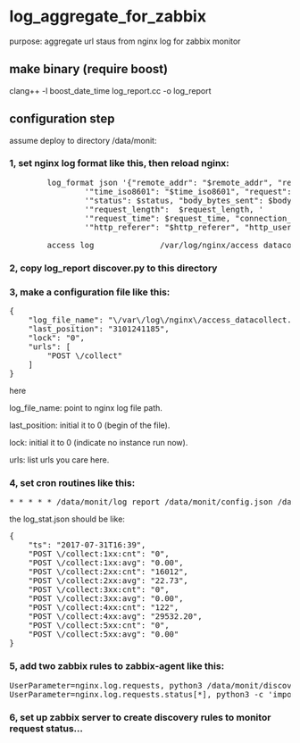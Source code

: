 # log_aggregate_for_zabbix

purpose: aggregate url staus from nginx log for zabbix monitor

## make binary (require boost)
clang++ -l boost_date_time log_report.cc -o log_report

## configuration step 
assume deploy to directory /data/monit:

### 1, set nginx log format like this, then reload nginx:

<pre>
        log_format json '{"remote_addr": "$remote_addr", "remote_user": "$remote_user", '
                '"time_iso8601": "$time_iso8601", "request": "$request", '
                '"status": $status, "body_bytes_sent": $body_bytes_sent, '
                '"request_length":  $request_length, '
                '"request_time": $request_time, "connection_requests": $connection_requests, '
                '"http_referer": "$http_referer", "http_user_agent": "$http_user_agent"}';

        access_log              /var/log/nginx/access_datacollect.log json;
</pre>

### 2, copy log_report discover.py to this directory

### 3, make a configuration file like this:

<pre>
{
    "log_file_name": "\/var\/log\/nginx\/access_datacollect.log",
    "last_position": "3101241185",
    "lock": "0",
    "urls": [
        "POST \/collect"
    ]
}
</pre>

here

log_file_name: point to nginx log file path.

last_position: initial it to 0 (begin of the file).

lock: initial it to 0 (indicate no instance run now).

urls: list urls you care here.


### 4, set cron routines like this:
<pre>
* * * * * /data/monit/log_report /data/monit/config.json /data/monit/log_stat.json > /dev/null 2>&1
</pre>

the log_stat.json should be like:

<pre>
{
    "ts": "2017-07-31T16:39",
    "POST \/collect:1xx:cnt": "0",
    "POST \/collect:1xx:avg": "0.00",
    "POST \/collect:2xx:cnt": "16012",
    "POST \/collect:2xx:avg": "22.73",
    "POST \/collect:3xx:cnt": "0",
    "POST \/collect:3xx:avg": "0.00",
    "POST \/collect:4xx:cnt": "122",
    "POST \/collect:4xx:avg": "29532.20",
    "POST \/collect:5xx:cnt": "0",
    "POST \/collect:5xx:avg": "0.00"
}    
</pre>

### 5, add two zabbix rules to zabbix-agent like this:

<pre>
UserParameter=nginx.log.requests, python3 /data/monit/discover.py /data/monit/config.json
UserParameter=nginx.log.requests.status[*], python3 -c 'import json ; print(json.loads(open("/data/monit/log_stat.json", "rt").read())["'"$1"'"])'
</pre>

### 6, set up zabbix server to create discovery rules to monitor request status...